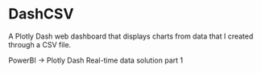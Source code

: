 # DashCSV

A Plotly Dash web dashboard that displays charts from data that I created through a CSV file.

PowerBI -> Plotly Dash Real-time data solution part 1

